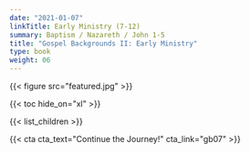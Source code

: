 ```yaml
---
date: "2021-01-07"
linkTitle: Early Ministry (7-12)
summary: Baptism / Nazareth / John 1-5 
title: "Gospel Backgrounds II: Early Ministry"
type: book
weight: 06
---
```


{{< figure src="featured.jpg" >}}

{{< toc hide_on="xl" >}}


{{< list_children >}}





{{< cta cta_text="Continue the Journey!" cta_link="gb07" >}}
